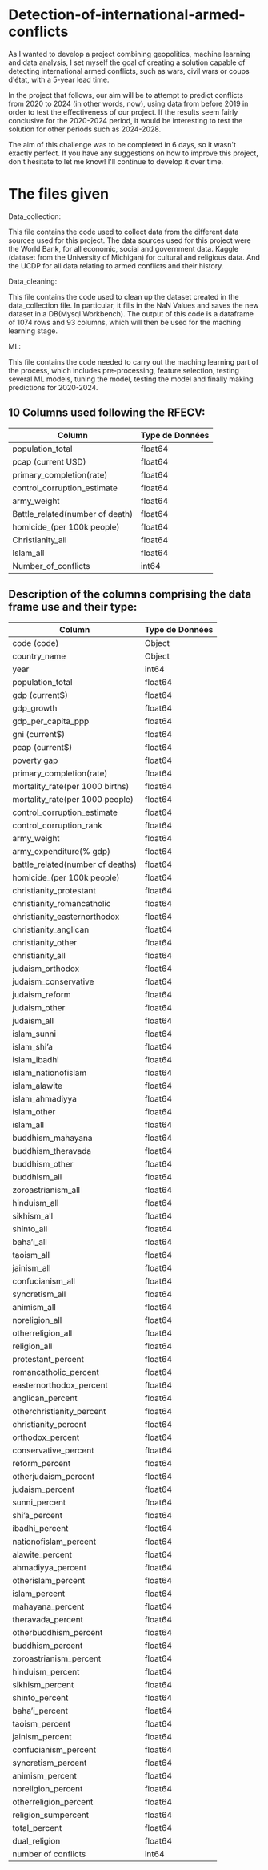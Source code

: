 # Detection-of-international-armed-conflicts

As I wanted to develop a project combining geopolitics, machine learning and data analysis, I set myself the goal of creating a solution capable of detecting international armed conflicts, such as wars, civil wars or coups d'état, with a 5-year lead time.

In the project that follows, our aim will be to attempt to predict conflicts from 2020 to 2024 (in other words, now), using data from before 2019 in order to test the effectiveness of our project. If the results seem fairly conclusive for the 2020-2024 period, it would be interesting to test the solution for other periods such as 2024-2028.

The aim of this challenge was to be completed in 6 days, so it wasn't exactly perfect. If you have any suggestions on how to improve this project, don't hesitate to let me know! I'll continue to develop it over time. 



# The files given

Data_collection: 

This file contains the code used to collect data from the different data sources used for this project. 
The data sources used for this project were the World Bank, for all economic, social and government data. Kaggle (dataset from the University of Michigan) for cultural and religious data. 
And the UCDP for all data relating to armed conflicts and their history. 

Data_cleaning: 

This file contains the code used to clean up the dataset created in the data_collection file. In particular, it fills in the NaN Values and saves the new dataset in a DB(Mysql Workbench). 
The output of this code is a dataframe of 1074 rows and 93 columns, which will then be used for the maching learning stage. 

ML:

This file contains the code needed to carry out the maching learning part of the process, which includes pre-processing, feature selection, testing several ML models, tuning the model, testing the model and finally making predictions for 2020-2024. 


10 Columns used following the RFECV:
------------------------------------------------------------------------------
| Column                           | Type de Données                          |
|----------------------------------|------------------------------------------|                                
| population_total                 | float64                                  |
| pcap (current USD)               | float64                                  |
| primary_completion(rate)         | float64                                  |
| control_corruption_estimate      | float64                                  |
| army_weight                      | float64                                  |
| Battle_related(number of death)  | float64                                  |
| homicide_(per 100k people)       | float64                                  |
| Christianity_all        | float64                                  |
| Islam_all     | float64                                  |
| Number_of_conflicts                      | int64                                  |


Description of the columns comprising the data frame use and their type:
------------------------------------------------------------------------------
| Column                           | Type de Données                          |
|----------------------------------|------------------------------------------|
| code (code)                      | Object                                   |
| country_name                     | Object                                   |
| year                             | int64                                    |
| population_total                 | float64                                  |
| gdp (current$)                   | float64                                  |
| gdp_growth                       | float64                                  |
| gdp_per_capita_ppp               | float64                                  |
| gni (current$)                   | float64                                  |
| pcap (current$)                  | float64                                  |
| poverty gap                      | float64                                  |
| primary_completion(rate)         | float64                                  |
| mortality_rate(per 1000 births)  | float64                                  |
| mortality_rate(per 1000 people)  | float64                                  |
| control_corruption_estimate      | float64                                  |
| control_corruption_rank          | float64                                  |
| army_weight                      | float64                                  |
| army_expenditure(% gdp)          | float64                                  |
| battle_related(number of deaths) | float64                                  |
| homicide_(per 100k people)       | float64                                  |
| christianity_protestant          | float64                                  |
| christianity_romancatholic       | float64                                  |
| christianity_easternorthodox     | float64                                  |
| christianity_anglican            | float64                                  |
| christianity_other               | float64                                  |
| christianity_all                 | float64                                  |
| judaism_orthodox                 | float64                                  |
| judaism_conservative             | float64                                  |
| judaism_reform                   | float64                                  |
| judaism_other                    | float64                                  |
| judaism_all                      | float64                                  |
| islam_sunni                      | float64                                  |
| islam_shi’a                      | float64                                  |
| islam_ibadhi                     | float64                                  |
| islam_nationofislam              | float64                                  |
| islam_alawite                    | float64                                  |
| islam_ahmadiyya                  | float64                                  |
| islam_other                      | float64                                  |
| islam_all                        | float64                                  |
| buddhism_mahayana                | float64                                  |
| buddhism_theravada               | float64                                  |
| buddhism_other                   | float64                                  |
| buddhism_all                     | float64                                  |
| zoroastrianism_all               | float64                                  |
| hinduism_all                     | float64                                  |
| sikhism_all                      | float64                                  |
| shinto_all                       | float64                                  |
| baha’i_all                       | float64                                  |
| taoism_all                       | float64                                  |
| jainism_all                      | float64                                  |
| confucianism_all                 | float64                                  |
| syncretism_all                   | float64                                  |
| animism_all                      | float64                                  |
| noreligion_all                   | float64                                  |
| otherreligion_all                | float64                                  |
| religion_all                     | float64                                  |
| protestant_percent               | float64                                  |
| romancatholic_percent            | float64                                  |
| easternorthodox_percent          | float64                                  |
| anglican_percent                 | float64                                  |
| otherchristianity_percent        | float64                                  |
| christianity_percent             | float64                                  |
| orthodox_percent                 | float64                                  |
| conservative_percent             | float64                                  |
| reform_percent                   | float64                                  |
| otherjudaism_percent             | float64                                   |
| judaism_percent                  | float64                                  |
| sunni_percent                    | float64                                  |
| shi’a_percent                    | float64                                  |
| ibadhi_percent                   | float64                                  |
| nationofislam_percent            | float64                                  |
| alawite_percent                  | float64                                  |
| ahmadiyya_percent                | float64                                  |
| otherislam_percent               | float64                                  |
| islam_percent                    | float64                                  |
| mahayana_percent                 | float64                                  |
| theravada_percent                | float64                                  |
| otherbuddhism_percent            | float64                                  |
| buddhism_percent                 | float64                                  |
| zoroastrianism_percent           | float64                                  |
| hinduism_percent                 | float64                                  |
| sikhism_percent                  | float64                                  |
| shinto_percent                   | float64                                  |
| baha’i_percent                   | float64                                  |
| taoism_percent                   | float64                                  |
| jainism_percent                  | float64                                  |
| confucianism_percent             | float64                                  |
| syncretism_percent               | float64                                  |
| animism_percent                  | float64                                  |
| noreligion_percent               | float64                                  |
| otherreligion_percent            | float64                                  |
| religion_sumpercent              | float64                                  |
| total_percent                    | float64                                  |
| dual_religion                    | float64                                  |
| number of conflicts              | int64                                    |

